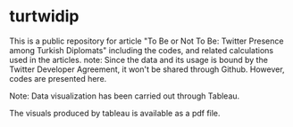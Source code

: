 # turtwidip
This is a public repository for article "To Be or Not To Be: Twitter Presence among Turkish Diplomats" including the codes, and related calculations used in the articles. 
note: Since the data and its usage is bound by the Twitter Developer Agreement, it won't be shared through Github. However, codes are presented here. 

Note: Data visualization has been carried out through Tableau. 

The visuals produced by  tableau is available as a pdf file. 
